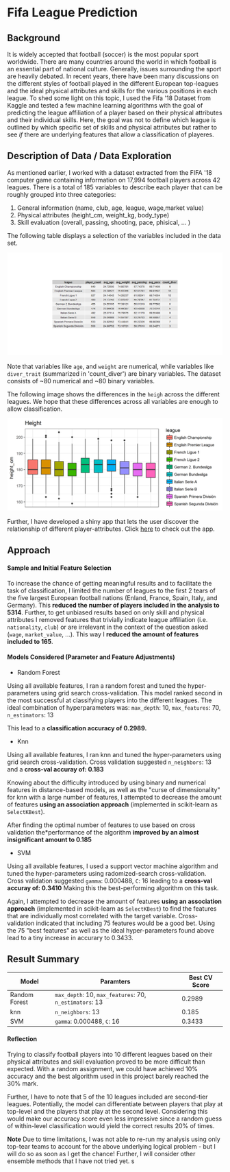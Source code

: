 # Fifa League Prediction



## Background

It is widely accepted that football (soccer) is the most popular sport worldwide.
There are many countries around the world in which football is an essential part of
national culture. Generally, issues surrounding the sport are heavily debated. In recent years, there have been many discussions on the different styles of football played in
the different European top-leagues and the ideal physical attributes and skills for the
various positions in each league. To shed some light on this topic, I used the Fifa '18  Dataset from Kaggle and tested a few machine learning algorithms with the goal of predicting the league affiliation of a player based on their physical attributes and their individual skills. Here, the goal was not to define which league is outlined by which specific set of skills and physical attributes but rather to see *if* there are underlying features that allow a classification of playeres.


## Description of Data / Data Exploration

As mentioned earlier, I worked with a dataset extracted from the FIFA '18 computer game containing information on 17,994 football players across 42 leagues. There is a total
of 185 variables to describe each player that can be roughly grouped into three
categories:

1. General information (name, club, age, league, wage,market value)
2. Physical attributes (height_cm, weight_kg, body_type)
3. Skill evaluation (overall, passing, shooting, pace, phisical, ... )

The following table displays a selection of the variables included in the data set.


![eda_table](../results/eda_table.png)


Note that variables like `age`, and `weight` are numerical, while variables like `diver_trait` (summarized in 'count_diver') are binary variables. The dataset consists of ~80 numerical and ~80 binary variables.



The following image shows the differences in the `heigh` across the different leagues. We hope that these differences across all variables are enough to allow classification.

![](../results/height.png)


Further, I have developed a shiny app that lets the user discover the relationship of different player-attributes. Click [here](https://akleefel.shinyapps.io/fifa_viz_app/) to check out the app.

## Approach

#### Sample and Initial Feature Selection

To increase the chance of getting meaningful results and to facilitate the task of classification, I limited the number of leagues to the first 2 tears of the five largest European football nations (Enland, France, Spain, Italy, and Germany). This **reduced the number of players included in the analysis to 5314**. Further, to get unbiased results based on only skill and physical attributes I removed features that trivially indicate league affiliation (i.e. `nationality`, `club`) or are irrelevant in the context of the question asked (`wage`, `market_value`, ...). This way I **reduced the amount of features included to 165**.


#### Models Considered (Parameter and Feature Adjustments)

* Random Forest

Using all available features, I ran a random forest and tuned the hyper-parameters using grid search cross-validation. This model ranked second in the most successful at classifying players into the different leagues. The ideal combination of hyperparameters was: `max_depth`: 10, `max_features`: 70, `n_estimators`: 13

This lead to a **classification accuracy of 0.2989.**


* Knn

Using all available features, I ran knn and tuned the hyper-parameters using grid search cross-validation. Cross validation suggested `n_neighbors`: 13 and a **cross-val accuray of:  0.183**

Knowing about the difficulty introduced by using binary and numerical features in distance-based models, as well as the "curse of dimensionality" for knn with a large number of features, I attempted to decrease the amount of features **using an association approach** (implemented in scikit-learn as `SelectKBest`).

After finding the optimal number of features to use based on cross validation the*performance of the algorithm **improved by an almost insignificant amount to 0.185**

* SVM

Using all available features, I used a support vector machine algorithm and tuned the hyper-parameters using radomized-search cross-validation. Cross validation suggested `gamma`: 0.000488, `C`: 16 leading to a **cross-val accuray of:   0.3410**  Making this the best-performing algorithm on this task.

Again, I attempted to decrease the amount of features  **using an association approach** (implemented in scikit-learn as `SelectKBest`) to find the features that are individually most correlated with the target variable. Cross-validation indicated that including 75 features would be a good bet. Using the 75 "best features" as well as the ideal hyper-parameters found above lead to a tiny increase in accurary to 0.3433.



## Result Summary

|Model|Paramters|Best CV Score|
|---|---|---|
|Random Forest|`max_depth`: 10, `max_features`: 70, `n_estimators`: 13|0.2989|
|knn|`n_neighbors`: 13|0.185|
|SVM|`gamma`: 0.000488, `C`: 16|0.3433|


#### Reflection

Trying to classify football players into 10 different leagues based on their physical attributes and skill evaluation proved to be more difficult than expected. With a random assignment, we could have achieved 10% accuracy and the best algorithm used in this project barely reached the 30% mark.

Further, I have to note that 5 of the 10 leagues included are second-tier leagues. Potentially, the model can differentiate between players that play at top-level and the players that play at the second level. Considering this would make our accuracy score even less impressive since a random guess of within-level classification would yield the correct results 20% of times.

**Note** Due to time limitations, I was not able to re-run my analysis using only top-tear teams to account for the above underlying logical problem - but I will do so as soon as I get the chance! Further, I will consider other ensemble methods that I have not tried yet. s
